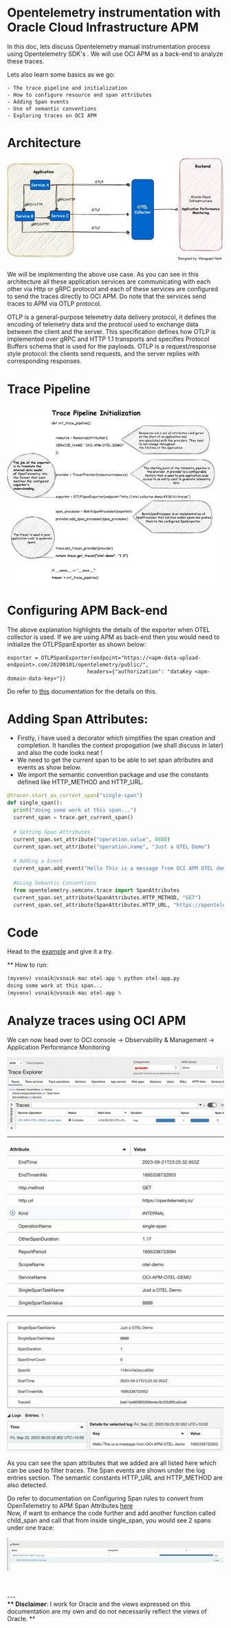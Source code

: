 
# Opentelemetry instrumentation with Oracle Cloud Infrastructure APM

In this doc, lets discuss Opentelemetry manual instrumentation process using Opentelemetry SDK's . 
We will use OCI APM as a back-end to analyze these traces.

Lets also learn some basics as we go:

	- The trace pipeline and initialization
	- How to configure resource and span attributes
	- Adding Span events 
	- Use of semantic conventions
    - Exploring traces on OCI APM 


<h1>Architecture</h1> 

![Architecture](./assets/images/otel-manual-inst.jpg)

We will be implementing the above use case. As you can see in this architecture all these application services are communicating with each other via Http or gRPC protocol and each of these services are configured to send the traces directly to OCI APM. Do note that the services send traces to APM via OTLP protocol.

OTLP is a general-purpose telemetry data delivery protocol, it defines the encoding of telemetry data and the protocol used to exchange data between the client and the server. This specification defines how OTLP is implemented over gRPC and HTTP 1.1 transports and specifies Protocol Buffers schema that is used for the payloads. OTLP is a request/response style protocol: the clients send requests, and the server replies with corresponding responses.


# Trace Pipeline

![Architecture](./assets/images/pipeline.jpg)

# Configuring APM Back-end

The above explanation highlights the details of the exporter when OTEL collector is used. If we are using APM as back-end then you would need to initialize the OTLPSpanExporter as shown below:
```
exporter = OTLPSpanExporter(endpoint="https://<apm-data-upload-endpoint>.com/20200101/opentelemetry/public/",
                          headers={"authorization": "dataKey <apm-domain-data-key>"})

```

Do refer to [this](https://docs.oracle.com/en-us/iaas/application-performance-monitoring/doc/configure-open-source-tracing-systems.html#APMGN-GUID-4D941163-F357-4839-8B06-688876D4C61F) documentation for the details on this.


# Adding Span Attributes:

- Firstly, i have used a decorator which simplifies the span creation and completion. It handles the context propogation (we shall discuss in later) and also the code looks neat !
- We need to get the current span to be able to set span attributes and events as show below. 
- We import the semantic convention package and use the constants defined like HTTP_METHOD and HTTP_URL.

```python
@tracer.start_as_current_span("single-span")
def single_span():
  print("doing some work at this span...")
  current_span = trace.get_current_span()
  
  # Setting Span Attributes
  current_span.set_attribute("operation.value", 8888)
  current_span.set_attribute("operation.name", "Just a OTEL Demo")
  
  # Adding a Event
  current_span.add_event("Hello This is a message from OCI APM OTEL demo")

  #Using Semantic Conventions
  from opentelemetry.semconv.trace import SpanAttributes
  current_span.set_attribute(SpanAttributes.HTTP_METHOD, "GET")
  current_span.set_attribute(SpanAttributes.HTTP_URL, "https://opentelemetry.io/") 
  ```
# Code
Head to the [example](https://github.com/naikvenu/oracle-opentelemetry/tree/main/singleSpanExample) and give it a try.

** How to run:

```python
(myvenv) vsnaik@vsnaik-mac otel-app % python otel-app.py
doing some work at this span...
(myvenv) vsnaik@vsnaik-mac otel-app %
```

# Analyze traces using OCI APM 

We can now head over to OCI console -> Observability & Management -> Application Performance Monitoring

![Traces](./assets/images/Traces.jpg)
<br>
***********
![Span Attributes](./assets/images/span-attr1.jpg)
<br>
***********
![Span Attributes](./assets/images/span-attr2.jpg)

As you can see the span attributes that we added are all listed here which can be used to filter traces.
The Span events are shown under the log entries section. The semantic constants HTTP_URL and HTTP_METHOD are also detected.

Do refer to documentation on Configuring Span rules to convert from OpenTelemetry to APM Span Attributes [here](https://docs.oracle.com/en-us/iaas/application-performance-monitoring/doc/configure-span-rules.html#GUID-89AF5345-05EF-4FC9-BF49-85203F8159D9)
<br>
Now, if want to enhance the code further and add another function called child_span and call that from inside single_span,
you would see 2 spans under one trace:

![multiple Spans](./assets/images/multi-span.jpg)


<br>
<br>
---
<br>
<b>** Disclaimer</b>:  I work for Oracle and the views expressed on this documentation are my own and do not necessarily reflect the views of Oracle. **
